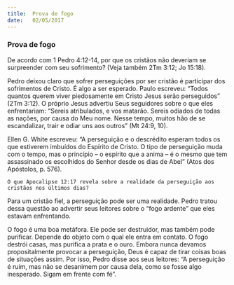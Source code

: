 ```yaml
---
title:  Prova de fogo
date:   02/05/2017
---
```


### Prova de fogo

De acordo com 1 Pedro 4:12-14, por que os cristãos não deveriam se surpreender com seu sofrimento? (Veja também 2Tm 3:12; Jo 15:18).

Pedro deixou claro que sofrer perseguições por ser cristão é participar dos sofrimentos de Cristo. É algo a ser esperado. Paulo escreveu: “Todos quantos querem viver piedosamente em Cristo Jesus serão perseguidos” (2Tm 3:12). O próprio Jesus advertiu Seus seguidores sobre o que eles enfrentariam: “Sereis atribulados, e vos matarão. Sereis odiados de todas as nações, por causa do Meu nome. Nesse tempo, muitos hão de se escandalizar, trair e odiar uns aos outros” (Mt 24:9, 10).

Ellen G. White escreveu: “A perseguição e o descrédito esperam todos os que estiverem imbuídos do Espírito de Cristo. O tipo de perseguição muda com o tempo, mas o princípio – o espírito que a anima – é o mesmo que tem assassinado os escolhidos do Senhor desde os dias de Abel” (Atos dos Apóstolos, p. 576).

`O que Apocalipse 12:17 revela sobre a realidade da perseguição aos cristãos nos últimos dias?`

Para um cristão fiel, a perseguição pode ser uma realidade. Pedro tratou dessa questão ao advertir seus leitores sobre o “fogo ardente” que eles estavam enfrentando.

O fogo é uma boa metáfora. Ele pode ser destruidor, mas também pode purificar. Depende do objeto com o qual ele entra em contato. O fogo destrói casas, mas purifica a prata e o ouro. Embora nunca devamos propositalmente provocar a perseguição, Deus é capaz de tirar coisas boas de situações assim. Por isso, Pedro disse aos seus leitores: “A perseguição é ruim, mas não se desanimem por causa dela, como se fosse algo inesperado. Sigam em frente com fé”.